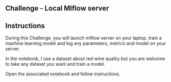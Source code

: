 ## Challenge - Local Mlflow server

## Instructions

During this Challenge, you will launch mlflow server on your laptop, train a machine learning model and log any parameters, metrics and model on your server.

In the notebook, I use a dataset about red wine quality but you are welcome to take any dataset you want and train a model.

Open the associated notebook and follow instructions.
